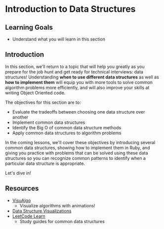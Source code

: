 # Introduction to Data Structures

## Learning Goals

- Understand what you will learn in this section

## Introduction

In this section, we'll return to a topic that will help you greatly as you
prepare for the job hunt and get ready for technical interviews: data
structures! Understanding **when to use different data structures** as well as
**how to implement them** will equip you with more tools to solve common
algorithm problems more efficiently, and will also improve your skills at
writing Object Oriented code.

The objectives for this section are to:

- Evaluate the tradeoffs between choosing one data structure over another
- Implement common data structures
- Identify the Big O of common data structure methods
- Apply common data structures to algorithm problems

In the coming lessons, we'll cover these objectives by introducing several
common data structures, showing how to implement them in Ruby, and giving you
practice with problems that can be solved using these data structures so you can
recognize common patterns to identify when a particular data structure is
appropriate.

Let's dive in!

## Resources

- [VisuAlgo](https://visualgo.net/en)
  - Visualize algorithms with animations!
- [Data Structure Visualizations](https://www.cs.usfca.edu/~galles/visualization/Algorithms.html)
- [LeetCode Learn](https://leetcode.com/explore/learn/)
  - Study guides for common data structures

